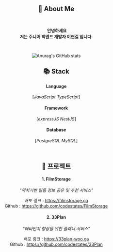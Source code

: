 <div align="center">
 
## :seedling: About Me
 <br />
 
 &nbsp;**안녕하세요
 <br />
 저는 주니어 백엔드 개발자 이현걸 입니다.**

 <br />
 
![Anurag's GitHub stats](https://github-readme-stats.vercel.app/api?username=hyeongirlife&show_icons=true&theme=radical)
 
 ## 📚 Stack
 
#### Language
[_JavaScript TypeScript_]
 
#### Framework
 [_expressJS NestJS_]
 
#### Database
 [_PostgreSQL MySQL_]

 <br />
 
## 📖 프로젝트
#### 1. FilmStorage

_"위치기반 필름 정보 공유 및 추천 서비스"_

배포 링크 : https://filmstorage.ga</br>
Github : https://github.com/codestates/FilmStorage

#### 2. 33Plan

_"메타인지 향상을 위한 플래너 서비스"_

배포 링크 : https://33plan-woo.ga</br>
Github : https://github.com/codestates/33Plan


</div>
